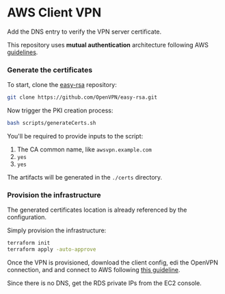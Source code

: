 # AWS Client VPN

Add the DNS entry to verify the VPN server certificate.

This repository uses **mutual authentication** architecture following AWS [guidelines][2].

### Generate the certificates

To start, clone the [easy-rsa][1] repository:

```sh
git clone https://github.com/OpenVPN/easy-rsa.git
```

Now trigger the PKI creation process:

```sh
bash scripts/generateCerts.sh
```

You'll be required to provide inputs to the script:

1. The CA common name, like `awsvpn.example.com`
2. `yes`
3. `yes`

The artifacts will be generated in the `./certs` directory.

### Provision the infrastructure

The generated certificates location is already referenced by the configuration.

Simply provision the infrastructure:

```sh
terraform init
terraform apply -auto-approve
```

Once the VPN is provisioned, download the client config, edi the OpenVPN connection, and and connect to AWS following [this guideline][3].

Since there is no DNS, get the RDS private IPs from the EC2 console.

[1]: https://github.com/OpenVPN/easy-rsa.git
[2]: https://docs.aws.amazon.com/vpn/latest/clientvpn-admin/mutual.html
[3]: https://docs.aws.amazon.com/vpn/latest/clientvpn-admin/cvpn-getting-started.html#cvpn-getting-started-config
